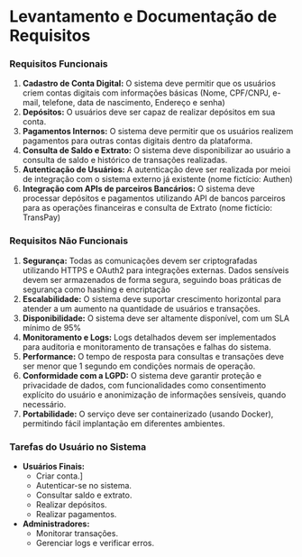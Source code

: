 # Levantamento e Documentação de Requisitos
### Requisitos Funcionais
1. **Cadastro de Conta Digital:** O sistema deve permitir que os usuários criem contas digitais com informações básicas (Nome, CPF/CNPJ, e-mail, telefone, data de nascimento, Endereço e senha)
2. **Depósitos:** O usuários deve ser capaz de realizar depósitos em sua conta.
3. **Pagamentos Internos:** O sistema deve permitir que os usuários realizem pagamentos para outras contas digitais dentro da plataforma.
4. **Consulta de Saldo e Extrato:** O sistema deve disponibilizar ao usuário a consulta de saldo e histórico de transações realizadas.
5. **Autenticação de Usuários:** A autenticação deve ser realizada por meioi de integração com o sistema externo já existente (nome fictício: Authen)
6. **Integração com APIs de parceiros Bancários:** O sistema deve processar depósitos e pagamentos utilizando API de bancos parceiros para as operações financeiras e consulta de Extrato (nome fictício: TransPay)

### Requisitos Não Funcionais
1. **Segurança:** Todas as comunicações devem ser criptografadas utilizando HTTPS e OAuth2 para integrações externas. Dados sensíveis devem ser armazenados de forma segura, seguindo boas práticas de segurança como hashing e encriptação
2. **Escalabilidade:** O sistema deve suportar crescimento horizontal para atender a um aumento na quantidade de usuários e transações.
3. **Disponibilidade:** O sistema deve ser altamente disponível, com um SLA mínimo de 95%
4. **Monitoramento e Logs:** Logs detalhados devem ser implementados para auditoria e monitoramento de transações e falhas do sistema.
5. **Performance:** O tempo de resposta para consultas e transações deve ser menor que 1 segundo em condições normais de operação.
6. **Conformidade com a LGPD:** O sistema deve garantir proteção e privacidade de dados, com funcionalidades como consentimento explícito do usuário e anonimização de informações sensíveis, quando necessário.
7. **Portabilidade:** O serviço deve ser containerizado (usando Docker), permitindo fácil implantação em diferentes ambientes.

### Tarefas do Usuário no Sistema
- **Usuários Finais:**
    - Criar conta.]
    - Autenticar-se no sistema.
    - Consultar saldo e extrato.
    - Realizar depósitos.
    - Realizar pagamentos.
- **Administradores:**
    - Monitorar transações.
    - Gerenciar logs e verificar erros.